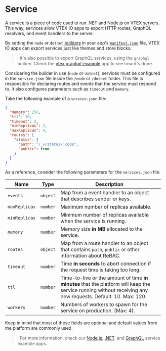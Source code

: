 # Service

A service is a piece of code used to run .NET and Node.js on VTEX servers. This way, services allow VTEX IO apps to export HTTP routes, GraphQL resolvers, and event handlers to the server.

By setting the `node` or `dotnet` [builders](https://developers.vtex.com/vtex-developer-docs/docs/vtex-io-documentation-builders) in your app's [`manifest.json`](https://developers.vtex.com/vtex-developer-docs/docs/manifest) file, VTEX IO apps can export services just like themes and store blocks.

>ℹ️ It´s also possible to export GraphQL services, using the `graphql` builder. Check the [vtex.graphql-example](https://github.com/vtex-apps/graphql-example) app to see how it's done.

Considering the builder in use (`node` or `dotnet`), services must be configured in the `service.json` file inside the `/node` or `/dotnet` folder. This file is responsible for declaring routes and events that the service must respond to. It also configures parameters such as `timeout` and `memory`.

Take the following example of a `service.json` file:

```json
{
  "memory": 256,
  "ttl": 10,
  "timeout": 2,
  "minReplicas": 2,
  "maxReplicas": 4,
  "routes": {
    "status": {
      "path": "/_v/status/:code",
      "public": true
    }
  }
}
```

As a reference, consider the following parameters for the `services.json` file:

|Name  |Type  |Description  |
|--|--| -- |
|`events` | `object` |Map from a event handler to an object that describes sender or keys.|
|`maxReplicas` | `number` |Maximum number of replicas available.|
|`minReplicas` | `number` |Minimum number of replicas available when the service is running. |
|`memory` |`number`  |Memory size **in MB** allocated to the service.|
|`routes` | `object` |Map from a route handler to an object that contains `path`, `public` or other information about ReBAC.|
|`timeout` | `number` |Time **in seconds** to abort connection if the request time is taking too long.|
|`ttl` | `number` | Time-to-live or the amount of time **in minutes** that the platform will keep the service running without receiving any new requests. Default: 10. Max: 120.|
|`workers` | `number` |Numbers of workers to spawn for the service on production. (Max: 4). |

Keep in mind that most of these fields are optional and default values from the platform are commonly used.

>ℹ️ For more information, check our [Node.js](https://github.com/vtex-apps/service-example), [.NET](https://github.com/vtex-apps/service-example-dotnet), and [GraphQL](https://github.com/vtex-apps/graphql-example) service example apps.
